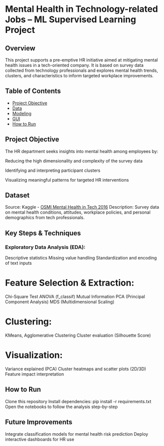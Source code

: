 # Mental Health in Technology-related Jobs – ML Supervised Learning Project

## Overview
This project supports a pre-emptive HR initiative aimed at mitigating mental health issues in a tech-oriented company. It is based on survey data collected from technology professionals and explores mental health trends, clusters, and characteristics to inform targeted workplace improvements.

## Table of Contents
- [Project Objective](#project-objective)
- [Data](#data)
- [Modeling](#modeling)
- [GUI](#gui)
- [How to Run](#How-to-Run)

## Project Objective
The HR department seeks insights into mental health among employees by:

Reducing the high dimensionality and complexity of the survey data

Identifying and interpreting participant clusters

Visualizing meaningful patterns for targeted HR interventions

## Dataset
Source: Kaggle - [OSMI Mental Health in Tech 2016](https://www.kaggle.com/datasets/osmi/mental-health-in-tech-2016)
Description: Survey data on mental health conditions, attitudes, workplace policies, and personal demographics from tech professionals.

##  Key Steps & Techniques
### Exploratory Data Analysis (EDA):
Descriptive statistics
Missing value handling
Standardization and encoding of text inputs
# Feature Selection & Extraction:
Chi-Square Test
ANOVA (f_classif)
Mutual Information
PCA (Principal Component Analysis)
MDS (Multidimensional Scaling)
# Clustering:
KMeans, Agglomerative Clustering
Cluster evaluation (Silhouette Score)
# Visualization:
Variance explained (PCA)
Cluster heatmaps and scatter plots (2D/3D)
Feature impact interpretation

## How to Run
Clone this repository
Install dependencies: pip install -r requirements.txt
Open the notebooks to follow the analysis step-by-step

## Future Improvements
Integrate classification models for mental health risk prediction
Deploy interactive dashboards for HR use
